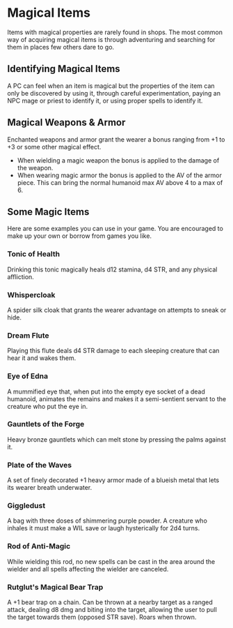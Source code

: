 # Magical Items
Items with magical properties are rarely found in shops. The most common way of acquiring magical items is through adventuring and searching for them in places few others dare to go.
## Identifying Magical Items
A PC can feel when an item is magical but the properties of the item can only be discovered by using it, through careful experimentation, paying an NPC mage or priest to identify it, or using proper spells to identify it.
## Magical Weapons & Armor
Enchanted weapons and armor grant the wearer a bonus ranging from +1 to +3 or some other magical effect.
- When wielding a magic weapon the bonus is applied to the damage of the weapon.
- When wearing magic armor the bonus is applied to the AV of the armor piece. This can bring the normal humanoid max AV above 4 to a max of 6.
## Some Magic Items
Here are some examples you can use in your game. You are encouraged to make up your own or borrow from games you like.
### Tonic of Health
Drinking this tonic magically heals d12 stamina, d4 STR, and any physical affliction.
### Whispercloak
A spider silk cloak that grants the wearer advantage on attempts to sneak or hide.
### Dream Flute
Playing this flute deals d4 STR damage to each sleeping creature that can hear it and wakes them.
### Eye of Edna
A mummified eye that, when put into the empty eye socket of a dead humanoid, animates the remains and makes it a semi-sentient servant to the creature who put the eye in.
### Gauntlets of the Forge
Heavy bronze gauntlets which can melt stone by pressing the palms against it.
### Plate of the Waves
A set of finely decorated +1 heavy armor made of a blueish metal that lets its wearer breath underwater.
### Giggledust
A bag with three doses of shimmering purple powder. A creature who inhales it must make a WIL save or laugh hysterically for 2d4 turns.
### Rod of Anti-Magic
While wielding this rod, no new spells can be cast in the area around the wielder and all spells affecting the wielder are canceled.
### Rutglut's Magical Bear Trap
A +1 bear trap on a chain. Can be thrown at a nearby target as a ranged attack, dealing d8 dmg and biting into the target, allowing the user to pull the target towards them (opposed STR save). Roars when thrown.